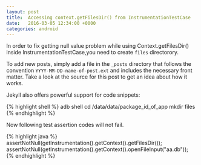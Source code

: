 ```yaml
---
layout: post
title:  Accessing context.getFilesDir() from InstrumentationTestCase
date:   2016-03-05 12:34:00 +0000
categories: android
---
```

In order to fix getting null value problem while using Context.getFilesDir() inside InstrumentationTestCase,you need to create `files` directorory.

To add new posts, simply add a file in the `_posts` directory that follows the convention `YYYY-MM-DD-name-of-post.ext` and includes the necessary front matter. Take a look at the source for this post to get an idea about how it works.

Jekyll also offers powerful support for code snippets:

{% highlight shell %}
adb shell
cd /data/data/package_id_of_app
mkdir files
{% endhighlight %}

Now following test assertion codes will  not fail.

{% highlight java %}
assertNotNull(getInstrumentation().getContext().getFilesDir());
assertNotNull(getInstrumentation().getContext().openFileInput("aa.db"));
{% endhighlight %}
